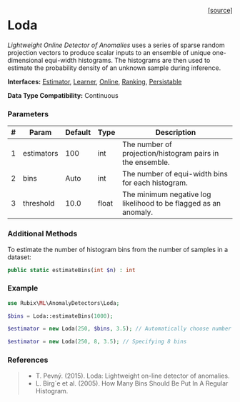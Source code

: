 <span style="float:right;"><a href="https://github.com/RubixML/RubixML/blob/master/src/AnomalyDetectors/Loda.php">[source]</a></span>

# Loda
*Lightweight Online Detector of Anomalies* uses a series of sparse random projection vectors to produce scalar inputs to an ensemble of unique one-dimensional equi-width histograms. The histograms are then used to estimate the probability density of an unknown sample during inference.

**Interfaces:** [Estimator](../estimator.md), [Learner](../learner.md), [Online](../online.md), [Ranking](../ranking.md), [Persistable](../persistable.md)

**Data Type Compatibility:** Continuous

### Parameters
| # | Param | Default | Type | Description |
|---|---|---|---|---|
| 1 | estimators | 100 | int | The number of projection/histogram pairs in the ensemble. |
| 2 | bins | Auto | int | The number of equi-width bins for each histogram. |
| 3 | threshold | 10.0 | float | The minimum negative log likelihood to be flagged as an anomaly. |

### Additional Methods
To estimate the number of histogram bins from the number of samples in a dataset:
```php
public static estimateBins(int $n) : int
```

### Example
```php
use Rubix\ML\AnomalyDetectors\Loda;

$bins = Loda::estimateBins(1000);

$estimator = new Loda(250, $bins, 3.5); // Automatically choose number of bins

$estimator = new Loda(250, 8, 3.5); // Specifying 8 bins
```

### References
>- T. Pevný. (2015). Loda: Lightweight on-line detector of anomalies.
>- L. Birg´e et al. (2005). How Many Bins Should Be Put In A Regular Histogram.